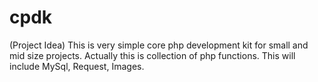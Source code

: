 # cpdk
(Project Idea) This is very simple core php development kit for small and mid size projects. Actually this is collection of php functions. This will include MySql, Request, Images.
